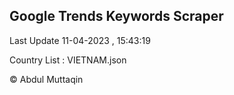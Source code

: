 

## Google Trends Keywords Scraper 
 
Last Update 11-04-2023 , 15:43:19

Country List :
VIETNAM.json



© Abdul Muttaqin 
